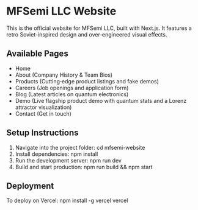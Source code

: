 # MFSemi LLC Website

This is the official website for MFSemi LLC, built with Next.js. It features a retro Soviet-inspired design and over‑engineered visual effects.

## Available Pages
- Home
- About (Company History & Team Bios)
- Products (Cutting‑edge product listings and fake demos)
- Careers (Job openings and application form)
- Blog (Latest articles on quantum electronics)
- Demo (Live flagship product demo with quantum stats and a Lorenz attractor visualization)
- Contact (Get in touch)

## Setup Instructions
1. Navigate into the project folder:
   cd mfsemi-website
2. Install dependencies:
   npm install
3. Run the development server:
   npm run dev
4. Build and start production:
   npm run build && npm start

## Deployment
To deploy on Vercel:
   npm install -g vercel
   vercel
